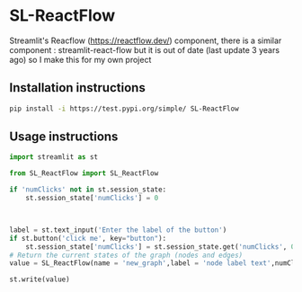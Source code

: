 # SL-ReactFlow

Streamlit's Reacflow (https://reactflow.dev/) component, there is a similar component : streamlit-react-flow but it is out of date (last update 3 years ago)
so I make this for my own project

## Installation instructions

```sh
pip install -i https://test.pypi.org/simple/ SL-ReactFlow
```

## Usage instructions

```python
import streamlit as st

from SL_ReactFlow import SL_ReactFlow

if 'numClicks' not in st.session_state:
    st.session_state['numClicks'] = 0



label = st.text_input('Enter the label of the button')
if st.button('click me', key="button"):
    st.session_state['numClicks'] = st.session_state.get('numClicks', 0) + 1
# Return the current states of the graph (nodes and edges)
value = SL_ReactFlow(name = 'new_graph',label = 'node label text',numClicks=st.session_state.get('numClicks', 0), key="graph_component")

st.write(value) 
```
